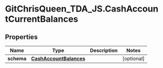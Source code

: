 # GitChrisQueen_TDA_JS.CashAccountCurrentBalances

## Properties
Name | Type | Description | Notes
------------ | ------------- | ------------- | -------------
**schema** | [**CashAccountBalances**](CashAccountBalances.md) |  | [optional] 
